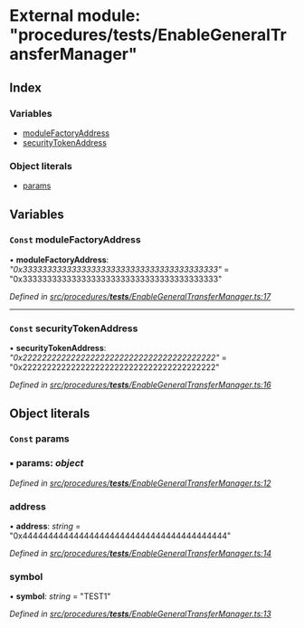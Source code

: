 # External module: "procedures/**tests**/EnableGeneralTransferManager"

## Index

### Variables

- [moduleFactoryAddress](_procedures___tests___enablegeneraltransfermanager_.md#const-modulefactoryaddress)
- [securityTokenAddress](_procedures___tests___enablegeneraltransfermanager_.md#const-securitytokenaddress)

### Object literals

- [params](_procedures___tests___enablegeneraltransfermanager_.md#const-params)

## Variables

### `Const` moduleFactoryAddress

• **moduleFactoryAddress**: _"0x3333333333333333333333333333333333333333"_ = "0x3333333333333333333333333333333333333333"

_Defined in [src/procedures/**tests**/EnableGeneralTransferManager.ts:17](https://github.com/PolymathNetwork/polymath-sdk/blob/d80c6e9/src/procedures/__tests__/EnableGeneralTransferManager.ts#L17)_

---

### `Const` securityTokenAddress

• **securityTokenAddress**: _"0x2222222222222222222222222222222222222222"_ = "0x2222222222222222222222222222222222222222"

_Defined in [src/procedures/**tests**/EnableGeneralTransferManager.ts:16](https://github.com/PolymathNetwork/polymath-sdk/blob/d80c6e9/src/procedures/__tests__/EnableGeneralTransferManager.ts#L16)_

## Object literals

### `Const` params

### ▪ **params**: _object_

_Defined in [src/procedures/**tests**/EnableGeneralTransferManager.ts:12](https://github.com/PolymathNetwork/polymath-sdk/blob/d80c6e9/src/procedures/__tests__/EnableGeneralTransferManager.ts#L12)_

### address

• **address**: _string_ = "0x4444444444444444444444444444444444444444"

_Defined in [src/procedures/**tests**/EnableGeneralTransferManager.ts:14](https://github.com/PolymathNetwork/polymath-sdk/blob/d80c6e9/src/procedures/__tests__/EnableGeneralTransferManager.ts#L14)_

### symbol

• **symbol**: _string_ = "TEST1"

_Defined in [src/procedures/**tests**/EnableGeneralTransferManager.ts:13](https://github.com/PolymathNetwork/polymath-sdk/blob/d80c6e9/src/procedures/__tests__/EnableGeneralTransferManager.ts#L13)_
